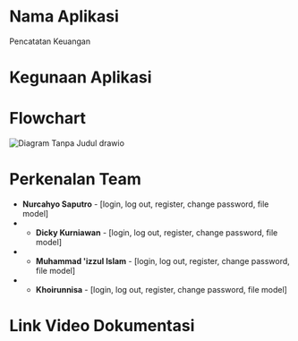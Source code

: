 # Nama Aplikasi
Pencatatan Keuangan
# Kegunaan Aplikasi
# Flowchart
![Diagram Tanpa Judul drawio](https://github.com/user-attachments/assets/2095e3e4-c5b0-45e2-b7e6-fd69a14ccf37)


# Perkenalan Team
- **Nurcahyo Saputro** - [login, log out, register, change password, file model]
- - **Dicky Kurniawan** - [login, log out, register, change password, file model]
- - **Muhammad 'izzul Islam** - [login, log out, register, change password, file model]
- - **Khoirunnisa** - [login, log out, register, change password, file model]

# Link Video Dokumentasi
